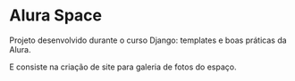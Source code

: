 # Alura Space
Projeto desenvolvido durante o curso Django: templates e boas práticas da Alura.

E consiste na criação de site para galeria de fotos do espaço.
